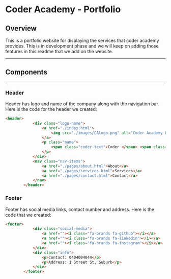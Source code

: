 # Coder Academy - Portfolio

## Overview
This is a portfolio website for displaying the services that coder academy provides. This is in development phase and we will keep on adding those features in this readme that we add on the website.

---
## Components

---
### Header
Header has logo and name of the company along with the navigation bar. Here is the code for the header we created:

```html
<header>
			<div class="logo-name">
				<a href="./index.html">
					<img src="./images/CAlogo.png" alt="Coder Academy Logo">
				</a>
				<p class="name">
					<span class="coder-text">Coder </span> <span class="academy-text">Academy</span>
				</p>
			</div>
			<nav class="nav-items">
				<a href="./pages/about.html">About</a>
				<a href="./pages/services.html">Services</a>
				<a href="./pages/contact.html">Contact</a>
			</nav>
		</header>
```

### Footer
Footer has social media links, contact number and address. Here is the code that we created:

```html
<footer>
			<div class="social-media">
				<a href=""><i class="fa-brands fa-github"></i></a>
				<a href=""><i class="fa-brands fa-linkedin"></i></a>
				<a href=""><i class="fa-brands fa-instagram"></i></a>
			</div>
			<div class="info">
				<p>Contact: 0404004044</p>
				<p>Address: 1 Street St, Suburb</p>
			</div>
		</footer>
```
